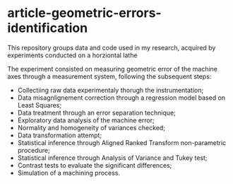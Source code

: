 # article-geometric-errors-identification
This repository groups data and code used in my research, acquired by experiments conducted on a horziontal lathe

The experiment consisted on measuring geometric error of the machine axes through a measurement system, following the subsequent steps:

- Collectiing raw data experimentaly thorugh the instrumentation;
- Data misagnlignement correction through a regression model based on Least Squares;
- Data treatment through an error separation technique;
- Exploratory data analysis of the machine error;
- Normality and homogeneity of variances checked;
- Data transformation attempt;
- Statistical inference through Aligned Ranked Transform non-parametric procedure;
- Statistical inference through Analysis of Variance and Tukey test;
- Contrast tests to evaluate the significant differences;
- Simulation of a machining process.
